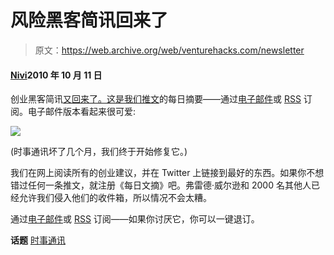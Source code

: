 # 风险黑客简讯回来了

> 原文：<https://web.archive.org/web/venturehacks.com/newsletter>

#### [Nivi](/web/20220928230534/https://venturehacks.com/about)2010 年 10 月 11 日

创业黑客简讯[又回来了。这是我们](https://web.archive.org/web/20220928230534/http://venturehacks.com/articles/best-advice)[推文](https://web.archive.org/web/20220928230534/http://twitter.com/venturehacks)的每日摘要——通过[电子邮件](https://web.archive.org/web/20220928230534/http://venturehacks.us1.list-manage.com/subscribe?u=36878c2ab9e43b6c36eeaf230&id=4d6a109373)或 [RSS](https://web.archive.org/web/20220928230534/http://feeds.venturehacks.com/venturehacks-twitter) 订阅。电子邮件版本看起来很可爱:

![](img/86db820a166f03ed385cffe3d6815cd3.png)

(时事通讯坏了几个月，我们终于开始修复它。)

我们在网上阅读所有的创业建议，并在 Twitter 上链接到最好的东西。如果你不想错过任何一条推文，就注册《每日文摘》吧。弗雷德·威尔逊和 2000 名其他人已经允许我们侵入他们的收件箱，所以情况不会太糟。

通过[电子邮件](https://web.archive.org/web/20220928230534/http://venturehacks.us1.list-manage.com/subscribe?u=36878c2ab9e43b6c36eeaf230&id=4d6a109373)或 [RSS](https://web.archive.org/web/20220928230534/http://feeds.venturehacks.com/venturehacks-twitter) 订阅——如果你讨厌它，你可以一键退订。

**话题** [时事通讯](https://web.archive.org/web/20220928230534/https://venturehacks.com/topics/newsletter)